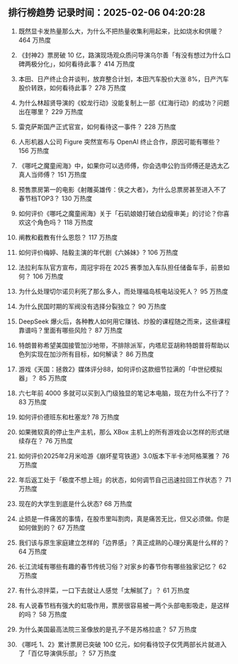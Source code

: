 
## 排行榜趋势 记录时间：2025-02-06 04:20:28
  
  1. 既然显卡发热量那么大，为什么不把热量收集利用起来，比如烧水和供暖？ 464 万热度
    
  2. 《封神2》票房破 10 亿，路演现场观众质问导演乌尔善「有没有想过为什么口碑两极分化」，如何看待此事？ 414 万热度
    
  3. 本田、日产终止合并谈判，放弃整合计划，本田汽车股价大涨 8%，日产汽车股价转跌，如何看待此事？ 278 万热度
    
  4. 为什么林超贤导演的《蛟龙行动》没能复制上一部《红海行动》的成功？问题出在哪里？ 229 万热度
    
  5. 雷克萨斯国产正式官宣，如何看待这一事件？ 228 万热度
    
  6. 人形机器人公司 Figure 突然宣布与 OpenAI 终止合作，原因可能有哪些？ 156 万热度
    
  7. 《哪吒之魔童闹海》中，如果你可以选师傅，你会选申公豹当师傅还是选太乙真人当师傅？ 151 万热度
    
  8. 预售票房第一的电影《射雕英雄传：侠之大者》，为什么总票房甚至进入不了春节档TOP3？ 130 万热度
    
  9. 如何评价《哪吒之魔童闹海》关于「石矶娘娘打破白幼瘦审美」的讨论？你喜欢这个角色吗？ 118 万热度
    
  10. 阐教和截教有什么恩怨？ 117 万热度
    
  11. 如何评价梅婷、陆毅主演的年代剧《六姊妹》? 106 万热度
    
  12. 法拉利车队官方宣布，周冠宇将在 2025 赛季加入车队担任储备车手，前景如何？ 106 万热度
    
  13. 为什么处理切尔诺贝利死了那么多人，而处理福岛核电站没死人？ 95 万热度
    
  14. 为什么民国时期的军阀没有选择分裂独立？ 90 万热度
    
  15. DeepSeek 爆火后，各种教人如何用它赚钱、炒股的课程随之而来，这些课程靠谱吗？里面有哪些风险？ 87 万热度
    
  16. 特朗普称希望美国接管加沙地带，不排除派军，内塔尼亚胡称特朗普将帮助以色列实现在加沙所有目标，如何解读？ 86 万热度
    
  17. 游戏《天国：拯救2》媒体评分88，如何评价这款细节拉满的「中世纪模拟器」？ 85 万热度
    
  18. 六七年前 4000 多就可以买到入门级独显的笔记本电脑，现在为什么不行了？ 83 万热度
    
  19. 如何评价德班东和杜塞龙? 78 万热度
    
  20. 如果微软真的停止生产主机，那么 XBox 主机上的所有游戏会以怎样的形式继续存在？ 76 万热度
    
  21. 如何评价2025年2月米哈游《崩坏星穹铁道》3.0版本下半卡池阿格莱雅？ 76 万热度
    
  22. 年后返工处于「极度不想上班」的状态，如何调节自己迅速拉回工作状态？ 71 万热度
    
  23. 现在的大学生到底是什么状态? 68 万热度
    
  24. 止损是一件痛苦的事情，在股市里叫割肉，真是痛苦无比，但又必须做。你是如何做到的？ 67 万热度
    
  25. 我们该与原生家庭建立怎样的「边界感」？真正成熟的心理分离是什么样的？ 64 万热度
    
  26. 长江流域有哪些有趣的春节传统习俗？对家乡的春节你有哪些独家记忆？ 62 万热度
    
  27. 有什么凉拌菜，一口下去就让人感觉「太解腻了」？ 61 万热度
    
  28. 有人说春节档有强大的虹吸作用，票房很容易被一两个头部电影吸走，是这样的吗？ 58 万热度
    
  29. 为什么美国最高法院三圣像放的是孔子不是苏格拉底？ 57 万热度
    
  30. 《哪吒 1、2》累计票房已突破 100 亿元，如何看待饺子仅凭两部长片就进入了「百亿导演俱乐部」？ 57 万热度
    